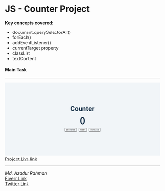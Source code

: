 # JS - Counter Project

**Key concepts covered:**

- document.querySelectorAll()
- forEach()
- addEventListener()
- currentTarget property
- classList
- textContent

#### Main Task




- - - 
![Prject Image](counter.png)
[Project Live link](https://cpazad.github.io/counter/)
- - -
*Md. Azadur Rahman*<br>
[Fiverr Link](https://www.fiverr.com/cpazad)<br>
[Twitter Link](https://twitter.com/freedombyte)